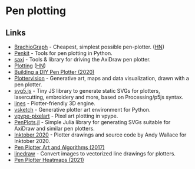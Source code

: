 # Pen plotting

## Links

* [BrachioGraph](https://brachiograph.readthedocs.io/en/latest/) - Cheapest, simplest possible pen-plotter. \([HN](https://news.ycombinator.com/item?id=21281525)\)
* [Penkit](https://github.com/paulgb/penkit) - Tools for pen plotting in Python.
* [saxi](https://github.com/nornagon/saxi) - Tools & library for driving the AxiDraw pen plotter.
* [Plotting](https://mitxela.com/projects/plotting) \([HN](https://news.ycombinator.com/item?id=23442396)\)
* [Building a DIY Pen Plotter \(2020\)](https://benjamincongdon.me/blog/2020/07/12/Building-a-DIY-Pen-Plotter-midTbot/)
* [Plottervision](https://www.youtube.com/c/Plottervision/videos) - Generative art, maps and data visualization, drawn with a pen plotter.
* [svg5.js](https://github.com/MAKIO135/svg5.js) - Tiny JS library to generate static SVGs for plotters, lasercutting, embroidery and more, based on Processing/p5js syntax.
* [lines](https://github.com/abey79/lines) - Plotter-friendly 3D engine.
* [vsketch](https://github.com/abey79/vsketch) - Generative plotter art environment for Python.
* [vpype-pixelart](https://github.com/abey79/vpype-pixelart) - Pixel art plotting in vpype.
* [PenPlots.jl](https://github.com/paulgb/PenPlots.jl) - Simple Julia library for generating SVGs suitable for AxiDraw and similar pen plotters.
* [Inktober 2020](https://github.com/andymasteroffish/inktober_2020) - Plotter drawings and source code by Andy Wallace for Inktober 2020.
* [Pen Plotter Art and Algorithms \(2017\)](https://mattdesl.svbtle.com/pen-plotter-1)
* [linedraw](https://github.com/LingDong-/linedraw) - Convert images to vectorized line drawings for plotters.
* [Pen Plotter Heatmaps \(2021\)](https://www.larswander.com/posts/plotter-heatmaps.html)

